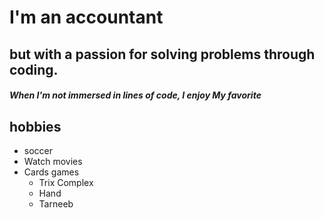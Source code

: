 # I'm an accountant 
## but with a passion for solving  problems through coding. 
##### When I'm not immersed in lines of code, I enjoy My favorite 
## **hobbies**
* soccer
* Watch movies
* Cards games
    * Trix Complex
    * Hand
    * Tarneeb